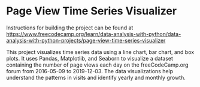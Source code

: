 # Page View Time Series Visualizer

Instructions for building the project can be found at https://www.freecodecamp.org/learn/data-analysis-with-python/data-analysis-with-python-projects/page-view-time-series-visualizer

This project visualizes time series data using a line chart, bar chart, and box plots. It uses Pandas, Matplotlib, and Seaborn to visualize a dataset containing the number of page views each day on the freeCodeCamp.org forum from 2016-05-09 to 2019-12-03. The data visualizations help understand the patterns in visits and identify yearly and monthly growth.

